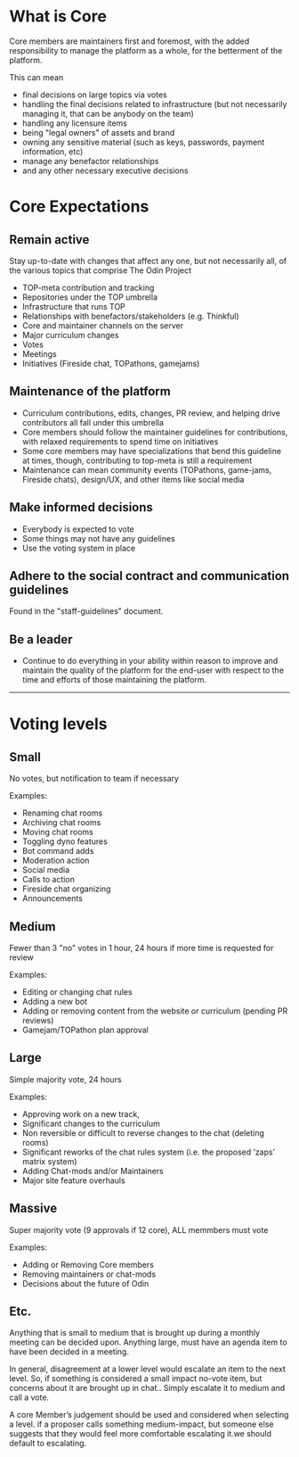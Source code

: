 # What is Core

Core members are maintainers first and foremost, with the added responsibility to manage the platform as a whole, for the betterment of the platform. 

This can mean
* final decisions on large topics via votes
* handling the final decisions related to infrastructure (but not necessarily managing it, that can be anybody on the team)
* handling any licensure items
* being "legal owners" of assets and brand
* owning any sensitive material (such as keys, passwords, payment information, etc)
* manage any benefactor relationships
* and any other necessary executive decisions

# Core Expectations

## Remain active 

Stay up-to-date with changes that affect any one, but not necessarily all, of the various topics that comprise The Odin Project
- TOP-meta contribution and tracking
- Repositories under the TOP umbrella
- Infrastructure that runs TOP
- Relationships with benefactors/stakeholders (e.g. Thinkful)
- Core and maintainer channels on the server
- Major curriculum changes
- Votes
- Meetings
- Initiatives (Fireside chat, TOPathons, gamejams)

## Maintenance of the platform
- Curriculum contributions, edits, changes, PR review, and helping drive contributors all fall under this umbrella
- Core members should follow the maintainer guidelines for contributions, with relaxed requirements to spend time on initiatives
- Some core members may have specializations that bend this guideline at times, though, contributing to top-meta is still a requirement
- Maintenance can mean community events (TOPathons, game-jams, Fireside chats), design/UX, and other items like social media

## Make informed decisions
- Everybody is expected to vote
- Some things may not have any guidelines
- Use the voting system in place

## Adhere to the social contract and communication guidelines

Found in the "staff-guidelines" document.

## Be a leader
- Continue to do everything in your ability within reason to improve and maintain the quality of the platform for the end-user with respect to the time and efforts of those maintaining the platform.

---

# Voting levels

## Small 
No votes, but notification to team if necessary

Examples:
* Renaming chat rooms
* Archiving chat rooms 
* Moving chat rooms
* Toggling dyno features
* Bot command adds
* Moderation action
* Social media
* Calls to action
* Fireside chat organizing
* Announcements

## Medium 
Fewer than 3 "no" votes in 1 hour, 24 hours if more time is requested for review

Examples:
* Editing or changing chat rules
* Adding a new bot
* Adding or removing content from the website or curriculum (pending PR reviews)
* Gamejam/TOPathon plan approval

## Large 
Simple majority vote, 24 hours

Examples: 
* Approving work on a new track,
* Significant changes to the curriculum
* Non reversible or difficult to reverse changes to the chat (deleting rooms)
* Significant reworks of the chat rules system (i.e. the proposed ‘zaps’ matrix system)
* Adding Chat-mods and/or Maintainers
* Major site feature overhauls

## Massive
Super majority vote (9 approvals if 12 core), ALL memmbers must vote

Examples:
* Adding or Removing Core members
* Removing maintainers or chat-mods
* Decisions about the future of Odin

## Etc.
Anything that is small to medium that is brought up during a monthly meeting can be decided upon. Anything large, must have an agenda item to have been decided in a meeting.

In general, disagreement at a lower level would escalate an item to the next level. So, if something is considered a small impact no-vote item, but concerns about it are brought up in chat.. Simply escalate it to medium and call a vote.

A core Member’s judgement should be used and considered when selecting a level. if a proposer calls something medium-impact, but someone else suggests that they would feel more comfortable escalating it.we should default to escalating.
